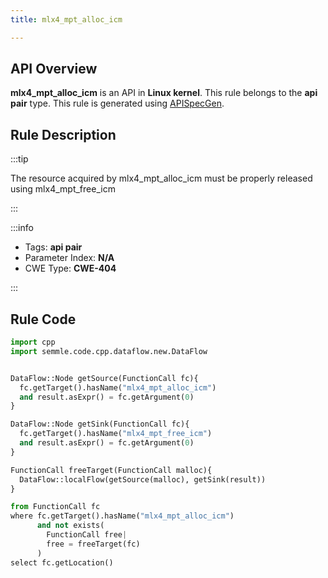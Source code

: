 ```yaml
---
title: mlx4_mpt_alloc_icm

---
```



## API Overview
**mlx4_mpt_alloc_icm** is an API in **Linux kernel**. This rule belongs to the **api pair** type. This rule is generated using [APISpecGen](../../tools/APISpecGen).
## Rule Description

:::tip

The resource acquired by mlx4_mpt_alloc_icm must be properly released using mlx4_mpt_free_icm

:::

:::info

- Tags: **api pair**
- Parameter Index: **N/A**
- CWE Type: **CWE-404**

:::

## Rule Code
```python
import cpp
import semmle.code.cpp.dataflow.new.DataFlow


DataFlow::Node getSource(FunctionCall fc){
  fc.getTarget().hasName("mlx4_mpt_alloc_icm")
  and result.asExpr() = fc.getArgument(0)
}

DataFlow::Node getSink(FunctionCall fc){
  fc.getTarget().hasName("mlx4_mpt_free_icm")
  and result.asExpr() = fc.getArgument(0)
}

FunctionCall freeTarget(FunctionCall malloc){
  DataFlow::localFlow(getSource(malloc), getSink(result))
}

from FunctionCall fc
where fc.getTarget().hasName("mlx4_mpt_alloc_icm")
      and not exists(
        FunctionCall free| 
        free = freeTarget(fc)
      )
select fc.getLocation()

    
```
